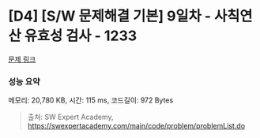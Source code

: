 # [D4] [S/W 문제해결 기본] 9일차 - 사칙연산 유효성 검사 - 1233 

[문제 링크](https://swexpertacademy.com/main/code/problem/problemDetail.do?contestProbId=AV141176AIwCFAYD) 

### 성능 요약

메모리: 20,780 KB, 시간: 115 ms, 코드길이: 972 Bytes



> 출처: SW Expert Academy, https://swexpertacademy.com/main/code/problem/problemList.do